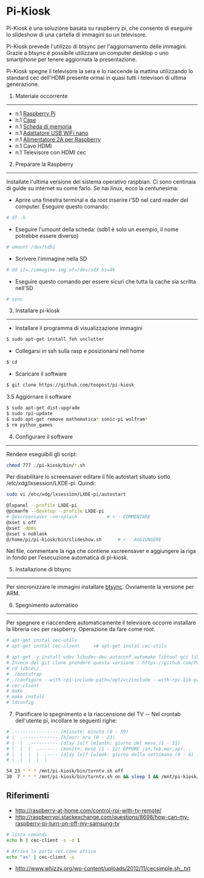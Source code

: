 # Pi-Kiosk
Pi-Kiosk è una soluzione basata su raspberry pi, che consente di eseguire lo slideshow di una cartella di immagini su un televisore.

Pi-Kiosk prevede l'utilizzo di btsync per l'aggiornamento delle immagini. Grazie a btsync è possibile utilizzare un computer desktop o uno smartphone per tenere aggiornata la presentazione.

Pi-Kiosk spegne il televisore la sera e lo riaccende la mattina utilizzando lo standard cec dell'HDMI presente ormai in quasi tutti i televisori di ultima generazione.

1. Materiale occorrente
---
* n.1 [Raspberry Pi](http://goo.gl/MybLy9)
* n.1 [Case](http://goo.gl/Znz5zb)
* n.1 [Scheda di memoria](http://goo.gl/3OPHrh)
* n.1 [Adattatore USB WiFi nano](http://goo.gl/O1TmFa)
* n.1 [Alimentatore 2A per Raspberry](http://goo.gl/jWQpXN)
* n.1 Cavo HDMI
* n.1 Televisore con HDMI cec

2. Preparare la Raspberry
---
Installate l'ultima versione del sistema operativo raspbian. Ci sono centinaia di guide su internet su come farlo. Se hai linux, ecco la centunesima:

* Aprire una finestra terminal e da root inserire l'SD nel card reader del computer. Eseguire questo comando:
```bash
# df -h
```
*  Eseguire l'umount della scheda: (sdb1 è solo un esempio, il nome potrebbe essere diverso)
```bash
# umount /dev/sdb1
```
* Scrivere l'immagine nella SD
```bash
# dd if=./immagine.img of=/dev/sdX bs=4k
```
* Eseguire questo comando per essere sicuri che tutta la cache sia scritta nell'SD
```bash
# sync
```

3. Installare pi-kiosk
---
* Installare il programma di visualizzazione immagini
```bash
$ sudo apt-get install feh unclutter
```
* Collegarsi in ssh sulla rasp e posizionarsi nell home
```bash
$ cd
```
* Scaricare il software
```bash
$ git clone https://github.com/teopost/pi-kiosk
```
3.5 Aggiornare il software

```bash
$ sudo apt-get dist-upgrade
$ sudo rpi-update
$ sudo apt-get remove mathematica* sonic-pi wolfram*
$ rm python_games

```

4. Configurare il software
---

Rendere eseguibili gli script:

```bash
chmod 777 ./pi-kiosk/bin/*.sh
```

Per disabilitare lo screensaver editare il file autostart situato sotto /etc/xdg/lxsession/LXDE-pi. Quindi:

```bash
sudo vi /etc/xdg/lxsession/LXDE-pi/autostart
```

```bash
@lxpanel --profile LXDE-pi
@pcmanfm --desktop --profile LXDE-pi
# @xscreensaver -no-splash           # <-- COMMENTARE
@xset s off
@xset -dpms
@xset s noblank
@/home/pi/pi-kiosk/bin/slideshow.sh      # <-- AGGIUNGERE
```
Nel file, commentare la riga che contiene xscreensaver e aggiungere la riga in fondo per l'esecuzione automatica di pi-kiosk.

5. Installazione di btsync
---
Per sincronizzare le immagini installare [btsync](http://getsync.com). Ovviamente la versione per ARM.

6. Spegnimento automatico
---
Per spegnere e riaccendere automaticamente il televisore occorre installare la libreria cec per raspberry. Operazione da fare come root.


```bash
# apt-get instal cec-utils
# apt-get instal cec-client		+# apt-get instal cec-utils

# apt-get -y install udev libudev-dev autoconf automake libtool gcc liblockdev1		
# Invece del git clone prendere questa versione : https://github.com/Pulse-Eight/libcec/tree/2a80b46be78e9d849de223ab73b6f3e7b4d9fc46	
# cd libcec/		
# ./bootstrap		
# ./configure --with-rpi-include-path=/opt/vc/include --with-rpi-lib-path=/opt/vc/lib --enable-rpi		
# cec-client		
# make		
# make install		
# ldconfig

```
7. Pianificare lo spegnimento e la riaccensione del TV
--
Nel crontab dell'utente pi, incollare le seguenti righe:
```bash
# .---------------- [m]inute: minuto (0 - 59)
# |  .------------- [h]our: ora (0 - 23)
# |  |  .---------- [d]ay [o]f [m]onth: giorno del mese (1 - 31)
# |  |  |  .------- [mon]th: mese (1 - 12) OPPURE jan,feb,mar,apr...
# |  |  |  |  .---- [d]ay [o]f [w]eek: giorno della settimana (0 - 6) (domenica=0 o 7)  OPPURE sun,mon,tue,wed,thu,fri,sat
# |  |  |  |  |

54 23 * * * /mnt/pi-kiosk/bin/turntv.sh off
30  7 * * * /mnt/pi-kiosk/bin/turntv.sh on && sleep 3 && /mnt/pi-kiosk/bin/turntv.sh input
```

Riferimenti
---
* http://raspberry-at-home.com/control-rpi-with-tv-remote/
* http://raspberrypi.stackexchange.com/questions/8698/how-can-my-raspberry-pi-turn-on-off-my-samsung-tv

```bash
# lista comandi
echo h | cec-client -s -d 1

# Attiva la porta cec come attiva
echo "as" | cec-client -s

```

* http://www.whizzy.org/wp-content/uploads/2012/11/cecsimple.sh_.txt

